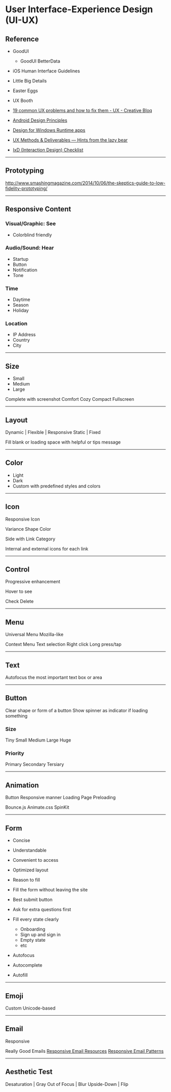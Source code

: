 User Interface-Experience Design (UI-UX)
========================================

Reference
---------

- GoodUI
  - GoodUI BetterData
- iOS Human Interface Guidelines
- Little Big Details
- Easter Eggs

- UX Booth
- [19 common UX problems and how to fix them - UX - Creative Bloq](http://www.creativebloq.com/ux/problems-81412676)
- [Android Design Principles](http://developer.android.com/design/get-started/principles.html)
- [Design for Windows Runtime apps](http://dev.windows.com/en-us/design)

- [UX Methods & Deliverables — Hints from the lazy bear](http://uxdesign.cc/ux-methods-deliverables)

- [IxD (Interaction Design) Checklist](http://ixdchecklist.com)

*  *  *  *  *  *  *  *  *  *  *  *  *  *  *  *  *  *  *  *

Prototyping
-----------

http://www.smashingmagazine.com/2014/10/06/the-skeptics-guide-to-low-fidelity-prototyping/

*  *  *  *  *  *  *  *  *  *  *  *  *  *  *  *  *  *  *  *

Responsive Content
------------------

### Visual/Graphic: See

- Colorblind friendly

### Audio/Sound: Hear

- Startup
- Button
- Notification
- Tone

### Time

- Daytime
- Season
- Holiday

### Location

- IP Address
- Country
- City

*  *  *  *  *  *  *  *  *  *  *  *  *  *  *  *  *  *  *  *

Size
----

- Small
- Medium
- Large

Complete
  with screenshot
Comfort
Cozy
Compact
Fullscreen

*  *  *  *  *  *  *  *  *  *  *  *  *  *  *  *  *  *  *  *

Layout
------

Dynamic | Flexible | Responsive
Static | Fixed

Fill blank or loading space with helpful or tips message

*  *  *  *  *  *  *  *  *  *  *  *  *  *  *  *  *  *  *  *

Color
-----

- Light
- Dark
- Custom with predefined styles and colors

*  *  *  *  *  *  *  *  *  *  *  *  *  *  *  *  *  *  *  *

Icon
----

Responsive Icon

Variance
  Shape
  Color

Side with
  Link
  Category

Internal and external icons for each link

*  *  *  *  *  *  *  *  *  *  *  *  *  *  *  *  *  *  *  *

Control
-------

Progressive enhancement

Hover to see

Check
Delete

*  *  *  *  *  *  *  *  *  *  *  *  *  *  *  *  *  *  *  *

Menu
----

Universal Menu
  Mozilla-like

Context Menu
  Text selection
  Right click
  Long press/tap

*  *  *  *  *  *  *  *  *  *  *  *  *  *  *  *  *  *  *  *

Text
----

Autofocus the most important text box or area

*  *  *  *  *  *  *  *  *  *  *  *  *  *  *  *  *  *  *  *

Button
------

Clear shape or form of a button
Show spinner as indicator if loading something

### Size

Tiny
Small
Medium
Large
Huge

### Priority

Primary
Secondary
Tersiary

*  *  *  *  *  *  *  *  *  *  *  *  *  *  *  *  *  *  *  *

Animation
---------

Button
  Responsive manner
Loading
Page Preloading

Bounce.js
Animate.css
SpinKit

*  *  *  *  *  *  *  *  *  *  *  *  *  *  *  *  *  *  *  *

Form
----

- Concise
- Understandable
- Convenient to access

- Optimized layout
- Reason to fill
- Fill the form without leaving the site
- Best submit button
- Ask for extra questions first
- Fill every state clearly
  - Onboarding
  - Sign up and sign in
  - Empty state
  - etc

- Autofocus
- Autocomplete
- Autofill

*  *  *  *  *  *  *  *  *  *  *  *  *  *  *  *  *  *  *  *

Emoji
-----

Custom
Unicode-based

*  *  *  *  *  *  *  *  *  *  *  *  *  *  *  *  *  *  *  *

Email
-----

Responsive

Really Good Emails
[Responsive Email Resources](http://responsiveemailresources.com)
[Responsive Email Patterns](http://responsiveemailpatterns.com)

*  *  *  *  *  *  *  *  *  *  *  *  *  *  *  *  *  *  *  *

Aesthetic Test
--------------

Desaturation | Gray
Out of Focus | Blur
Upside-Down | Flip



